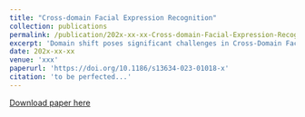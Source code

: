 ```yaml
---
title: "Cross-domain Facial Expression Recognition"
collection: publications
permalink: /publication/202x-xx-xx-Cross-domain-Facial-Expression-Recognition_CD-FER
excerpt: 'Domain shift poses significant challenges in Cross-Domain Facial Expression Recognition (CD-FER) due to the changes in distributions between the source and target domains, including marginal and category distributions. Most existing methods focus on learning domain-invariant features through global feature adaptation, neglecting the potential benefits of transferable local features across different domains. In this study, we propose a Pseudo-Complementary Label Learning (PCLL) module and a Label Reweighting (LR) module to address this issue. Specifically, our approach leverages pseudo-labels and complementary labels to learn domain-invariant global and local features using credibility thresholds, selecting the best classification results to enhance cross-domain facial expression recognition.'
date: 202x-xx-xx
venue: 'xxx'
paperurl: 'https://doi.org/10.1186/s13634-023-01018-x'
citation: 'to be perfected...'
---
```


[Download paper here](http://15975520159.github.io/files/IntelligentResourceAllocationScheme.pdf)
